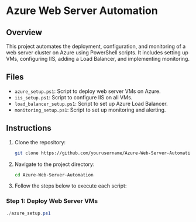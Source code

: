 # Azure Web Server Automation

## Overview
This project automates the deployment, configuration, and monitoring of a web server cluster on Azure using PowerShell scripts. It includes setting up VMs, configuring IIS, adding a Load Balancer, and implementing monitoring.

## Files
- `azure_setup.ps1`: Script to deploy web server VMs on Azure.
- `iis_setup.ps1`: Script to configure IIS on all VMs.
- `load_balancer_setup.ps1`: Script to set up Azure Load Balancer.
- `monitoring_setup.ps1`: Script to set up monitoring and alerting.

## Instructions
1. Clone the repository:
   ```bash
   git clone https://github.com/yourusername/Azure-Web-Server-Automation.git
   ```
2. Navigate to the project directory:
   ```bash
   cd Azure-Web-Server-Automation
   ```
3. Follow the steps below to execute each script:

### Step 1: Deploy Web Server VMs
```powershell
./azure_setup.ps1
